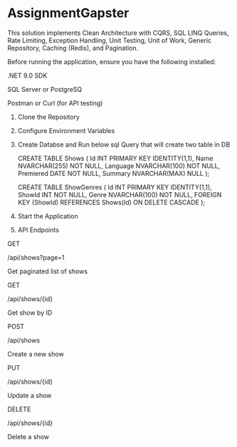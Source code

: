 # AssignmentGapster

This solution implements Clean Architecture with CQRS, SQL LINQ Queries, Rate Limiting, Exception Handling, Unit Testing, Unit of Work, Generic Repository, Caching (Redis), and Pagination.


Before running the application, ensure you have the following installed:

.NET 9.0 SDK

SQL Server or PostgreSQ

Postman or Curl (for API testing)


1. Clone the Repository
2. Configure Environment Variables
3. Create Databse and Run below sql Query that will create two table in DB
   
   CREATE TABLE Shows (
    Id INT PRIMARY KEY IDENTITY(1,1),
    Name NVARCHAR(255) NOT NULL,
    Language NVARCHAR(100) NOT NULL,
    Premiered DATE NOT NULL,
    Summary NVARCHAR(MAX) NULL
   );

   CREATE TABLE ShowGenres (
       Id INT PRIMARY KEY IDENTITY(1,1),
       ShowId INT NOT NULL,
       Genre NVARCHAR(100) NOT NULL,
       FOREIGN KEY (ShowId) REFERENCES Shows(Id) ON DELETE CASCADE
   );

4. Start the Application
5. API Endpoints 

GET

/api/shows?page=1

Get paginated list of shows

GET

/api/shows/{id}

Get show by ID

POST

/api/shows

Create a new show

PUT

/api/shows/{id}

Update a show

DELETE

/api/shows/{id}

Delete a show



